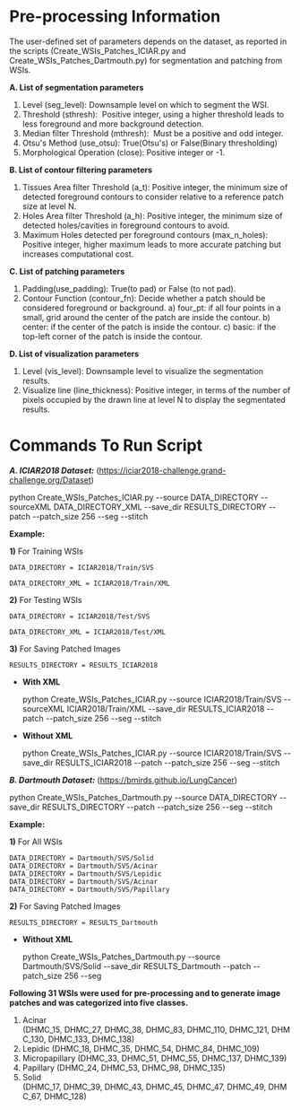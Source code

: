 # Pre-processing Information

The user-defined set of parameters depends on the dataset, as reported in the scripts (Create_WSIs_Patches_ICIAR.py and Create_WSIs_Patches_Dartmouth.py) for segmentation and patching from WSIs.
    
**A. List of segmentation parameters**
1) Level (seg_level): Downsample level on which to segment the WSI.
2) Threshold (sthresh):  Positive integer, using a higher threshold leads to less foreground and more background detection.
3) Median filter Threshold (mthresh):  Must be a positive and odd integer.
4) Otsu's Method (use_otsu): True(Otsu's) or False(Binary thresholding)
5) Morphological Operation (close): Positive integer or -1.

**B. List of contour filtering parameters**
1) Tissues Area filter Threshold (a_t): Positive integer, the minimum size of detected foreground contours to consider relative to a reference patch size at level N.
3) Holes Area filter Threshold (a_h): Positive integer, the minimum size of detected holes/cavities in foreground contours to avoid.
4) Maximum Holes detected per foreground contours (max_n_holes): Positive integer, higher maximum leads to more accurate patching but increases computational cost.

**C. List of patching parameters**
1) Padding(use_padding): True(to pad) or False (to not pad).
2) Contour Function (contour_fn): Decide whether a patch should be considered foreground or background.
	a) four_pt: if all four points in a small, grid around the center of the patch are inside the contour.
	b) center: if the center of the patch is inside the contour. 
	c) basic: if the top-left corner of the patch is inside the contour.

**D. List of visualization parameters**
1) Level (vis_level): Downsample level to visualize the segmentation results.
2) Visualize line (line_thickness): Positive integer, in terms of the number of pixels occupied by the drawn line at level N to display the segmentated results.

# Commands To Run Script

***A. ICIAR2018 Dataset:*** (https://iciar2018-challenge.grand-challenge.org/Dataset)

python Create_WSIs_Patches_ICIAR.py --source DATA_DIRECTORY --sourceXML DATA_DIRECTORY_XML --save_dir RESULTS_DIRECTORY --patch --patch_size 256 --seg --stitch

**Example:**

**1)** For Training WSIs

	DATA_DIRECTORY = ICIAR2018/Train/SVS
	
	DATA_DIRECTORY_XML = ICIAR2018/Train/XML

**2)** For Testing WSIs

	DATA_DIRECTORY = ICIAR2018/Test/SVS
	
	DATA_DIRECTORY_XML = ICIAR2018/Test/XML

**3)** For Saving Patched Images

	RESULTS_DIRECTORY = RESULTS_ICIAR2018

- **With XML**

	python Create_WSIs_Patches_ICIAR.py --source ICIAR2018/Train/SVS --sourceXML ICIAR2018/Train/XML --save_dir RESULTS_ICIAR2018 --patch --patch_size 256 --seg --stitch

- **Without XML**

	python Create_WSIs_Patches_ICIAR.py --source ICIAR2018/Train/SVS --save_dir RESULTS_ICIAR2018 --patch --patch_size 256 --seg --stitch

***B. Dartmouth Dataset:*** (https://bmirds.github.io/LungCancer)

python Create_WSIs_Patches_Dartmouth.py --source DATA_DIRECTORY --save_dir RESULTS_DIRECTORY --patch --patch_size 256 --seg --stitch

**Example:**

**1)** For All WSIs

	DATA_DIRECTORY = Dartmouth/SVS/Solid
	DATA_DIRECTORY = Dartmouth/SVS/Acinar
	DATA_DIRECTORY = Dartmouth/SVS/Lepidic
	DATA_DIRECTORY = Dartmouth/SVS/Acinar
	DATA_DIRECTORY = Dartmouth/SVS/Papillary

**2)** For Saving Patched Images

	RESULTS_DIRECTORY = RESULTS_Dartmouth

- **Without XML**

 	python Create_WSIs_Patches_Dartmouth.py --source Dartmouth/SVS/Solid --save_dir RESULTS_Dartmouth --patch --patch_size 256 --seg														  

**Following 31 WSIs were used for pre-processing and to generate image patches and was categorized into five classes.**
1) Acinar (DHMC_15, DHMC_27, DHMC_38, DHMC_83, DHMC_110, DHMC_121, DHMC_130, DHMC_133, DHMC_138)
2) Lepidic (DHMC_18, DHMC_35, DHMC_54, DHMC_84, DHMC_109)
3) Micropapillary (DHMC_33, DHMC_51, DHMC_55, DHMC_137, DHMC_139)
4) Papillary (DHMC_24, DHMC_53, DHMC_98, DHMC_135) 
5) Solid (DHMC_17, DHMC_39, DHMC_43, DHMC_45, DHMC_47, DHMC_49, DHMC_67, DHMC_128)
